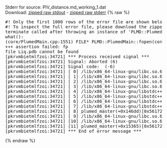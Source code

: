 Stderr for source:  PIV_distance.md_working_1.dat   
Download: [zipped raw stdout](PIV_distance.md_working_1.dat.plumed_master.stdout.txt.zip) - [zipped raw stderr](PIV_distance.md_working_1.dat.plumed_master.stderr.txt.zip) 
{% raw %}
<pre>
#! Only the first 1000 rows of the error file are shown below
#! To inspect the full error file, please download the zipped raw stderr file above
terminate called after throwing an instance of 'PLMD::Plumed::ExceptionError'
what():
(core/PlumedMain.cpp:1551) FILE* PLMD::PlumedMain::fopen(const char*, const char*)
+++ assertion failed: fp
file Liq.pdb cannot be found
[pkrvmbietmlfzoi:34721] *** Process received signal ***
[pkrvmbietmlfzoi:34721] Signal: Aborted (6)
[pkrvmbietmlfzoi:34721] Signal code:  (-6)
[pkrvmbietmlfzoi:34721] [ 0] /lib/x86_64-linux-gnu/libc.so.6(+0x45330)[0x7f7960645330]
[pkrvmbietmlfzoi:34721] [ 1] /lib/x86_64-linux-gnu/libc.so.6(pthread_kill+0x11c)[0x7f796069eb2c]
[pkrvmbietmlfzoi:34721] [ 2] /lib/x86_64-linux-gnu/libc.so.6(gsignal+0x1e)[0x7f796064527e]
[pkrvmbietmlfzoi:34721] [ 3] /lib/x86_64-linux-gnu/libc.so.6(abort+0xdf)[0x7f79606288ff]
[pkrvmbietmlfzoi:34721] [ 4] /lib/x86_64-linux-gnu/libstdc++.so.6(+0xa5ff5)[0x7f7960aa5ff5]
[pkrvmbietmlfzoi:34721] [ 5] /lib/x86_64-linux-gnu/libstdc++.so.6(+0xbb0da)[0x7f7960abb0da]
[pkrvmbietmlfzoi:34721] [ 6] /lib/x86_64-linux-gnu/libstdc++.so.6(_ZSt10unexpectedv+0x0)[0x7f7960aa5a55]
[pkrvmbietmlfzoi:34721] [ 7] /lib/x86_64-linux-gnu/libstdc++.so.6(+0xa5a6f)[0x7f7960aa5a6f]
[pkrvmbietmlfzoi:34721] [ 8] plumed_master(+0x146dd)[0x56172ab946dd]
[pkrvmbietmlfzoi:34721] [ 9] /lib/x86_64-linux-gnu/libc.so.6(+0x2a1ca)[0x7f796062a1ca]
[pkrvmbietmlfzoi:34721] [10] /lib/x86_64-linux-gnu/libc.so.6(__libc_start_main+0x8b)[0x7f796062a28b]
[pkrvmbietmlfzoi:34721] [11] plumed_master(+0x15365)[0x56172ab95365]
[pkrvmbietmlfzoi:34721] *** End of error message ***
</pre>
{% endraw %}
